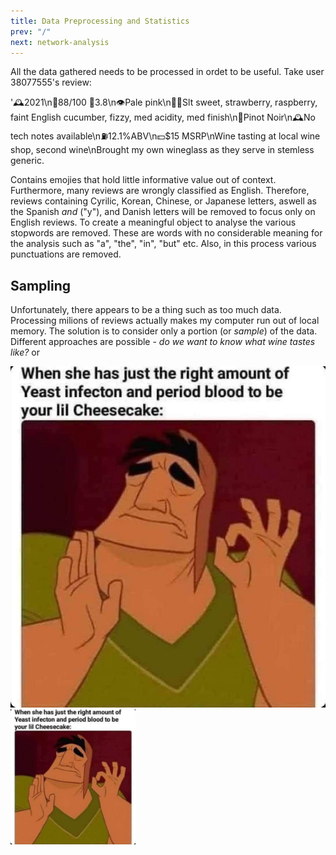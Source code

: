 ```yaml
---
title: Data Preprocessing and Statistics
prev: "/"
next: network-analysis
---
```


All the data gathered needs to be processed in ordet to be useful. Take user 38077555's review:

'🕰2021\n💯88/100 🌟3.8\n👁Pale pink\n👃👄Slt sweet, strawberry, raspberry, faint English cucumber, fizzy, med acidity, med finish\n🍇Pinot Noir\n🕰️No tech notes available\n⛽12.1\%ABV\n💵$15 MSRP\nWine tasting at local wine shop, second wine\nBrought my own wineglass as they serve in stemless generic.

Contains emojies that hold little informative value out of context. Furthermore, many reviews are wrongly classified as English. Therefore, reviews containing Cyrilic, Korean, Chinese, or Japanese letters, aswell as the Spanish _and_ ("y"), and Danish letters will be removed to focus only on English reviews. To create a meaningful object to analyse the various stopwords are removed. These are words with no considerable meaning for the analysis such as "a", "the", "in", "but" etc. Also, in this process various punctuations are removed. 

## Sampling

Unfortunately, there appears to be a thing such as too much data. Processing milions of reviews actually makes my computer run out of local memory. The solution is to consider only a portion (or _sample_) of the data. Different approaches are possible - _do we want to know what wine tastes like?_ or 

![](/images/cheesecake.jpg)
<img src="/images/cheesecake.jpg" width="200" />

